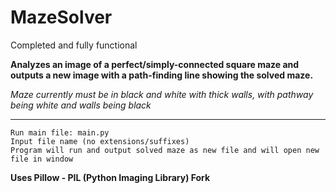 # MazeSolver
Completed and fully functional

**Analyzes an image of a perfect/simply-connected square maze and outputs a new image with a path-finding line showing the solved maze.**

*Maze currently must be in black and white with thick walls, with pathway being white and walls being black*

---------------------------------------------------------


    Run main file: main.py
    Input file name (no extensions/suffixes)
    Program will run and output solved maze as new file and will open new file in window

**Uses Pillow - PIL (Python Imaging Library) Fork**
